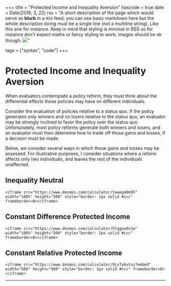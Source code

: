 +++
title = "Protected Income and Inequality Aversion"
hascode = true
date = Date(2019, 3, 22)
rss = "A short description of the page which would serve as **blurb** in a `RSS` feed; you can use basic markdown here but the whole description string must be a single line (not a multiline string). Like this one for instance. Keep in mind that styling is minimal in RSS so for instance don't expect maths or fancy styling to work; images should be ok though: ![](https://upload.wikimedia.org/wikipedia/en/3/32/Rick_and_Morty_opening_credits.jpeg)"

tags = ["syntax", "code"]
+++


# Protected Income and Inequality Aversion

When evaluators contemplate a policy reform, they must think about the differential effects those policies may have on different individuals. 

Consider the evaluation of policies relative to a status quo. If the policy generates only winners and no losers relative to the status quo, an evaluator may be strongly inclined to favor the policy over the status quo. Unfortunately, most policy reforms generate both winners and losers, and an evaluator must then determine how to trade off those gains and losses, if a decision must be made.

Below, we consider several ways in which those gains and losses may be assessed. For illustrative purposes, I consider situations where a reform affects only two individuals, and leaves the rest of the individuals unaffected.

## Inequality Neutral

~~~
<iframe src="https://www.desmos.com/calculator/taweg48m95" width="100%" height="500" style="border: 1px solid #ccc" frameborder=0></iframe>
~~~

## Constant Difference Protected Income
~~~
<iframe src="https://www.desmos.com/calculator/hlqgoa8n1w" width="100%" height="500" style="border: 1px solid #ccc" frameborder=0></iframe>
~~~

## Constant Relative Protected Income
~~~
<iframe src="https://www.desmos.com/calculator/9jv7y6vtuz?embed" width="500" height="500" style="border: 1px solid #ccc" frameborder=0></iframe>
~~~



---